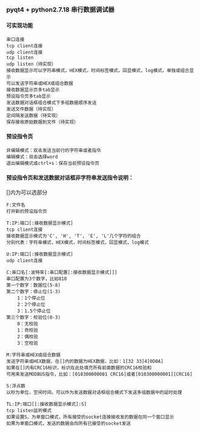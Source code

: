 ### pyqt4 + python2.7.18 串行数据调试器

#### 可实现功能

    串口连接
    tcp client连接
    udp client连接
    tcp listen
    udp listen（待实现）
    接收数据显示可以字符串模式，HEX模式，时间标签模式，回显模式，log模式，单独或组合显示
    可以发送字符串或HEX或组合数据
    接收数据显示页多tab显示
    预设指令页多tab显示
    发送数据对话框组合模式下多组数据顺序发送
    发送文件数据（待实现）
    定间隔发送数据（待实现）
    保存接收原始数据到文件（待实现）

#### 预设指令页

    非编辑模式：双击发送当前行的字符串或者指令
    编辑模式：双击选择word
    退出编辑模式或ctrl+s：保存当前预设指令页

#### 预设指令页和发送数据对话框非字符串发送指令说明：
[]内为可以选部分

    F:文件名
    打开新的预设指令页

    T:IP:端口[:接收数据显示模式]
    tcp client连接
    接收数据显示模式为'C', 'H', 'T', 'E', 'L'几个字符的组合
    分别代表：字符串模式，HEX模式，时间标签模式，回显模式，log模式

    U:IP:端口[:接收数据显示模式]
    udp client连接

    C:串口名[:波特率[:串口配置[:接收数据显示模式]]]
    串口配置为3个数字，比如810
    第一个数字：数据位(5-8)
    第二个数字：停止位(1-3)
        1：1个停止位
        2：2个停止位
        3：1.5个停止位
    第三个数字：校验位(0-3)
        0：无校验
        1：奇校验
        2：偶校验
        3：空校验

    M:字符串或HEX或组合数据
    发送字符串或HEX数据，在[]内的数据为HEX数据，比如：1[32 33]4[0D0A]
    如果在[]内有CRC16标识，标识在此处填充所有前面数据的CRC16校验和
    可用来发送MODBUS指令，比如：[010300000001 CRC16]或者[010300000001][CRC16]
    
    S:浮点数
    以秒为单位，空闲时间。可以作为发送数据对话框组合模式下发送多组数据中的延时处理
 
    TL:IP:端口[[:接收数据显示模式]:S]
    tcp listen监听模式
    如果设置S，为单窗口模式，所有接受的socket连接接收发的数据在同一个窗口显示
    如果为单窗口模式，发送的数据会向所有已接受的socket发送
   